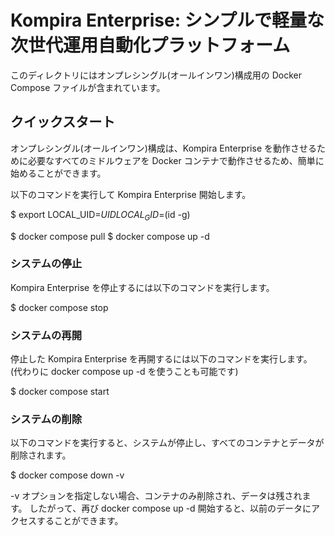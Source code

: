 # Kompira Enterprise: シンプルで軽量な次世代運用自動化プラットフォーム

このディレクトリにはオンプレシングル(オールインワン)構成用の Docker Compose ファイルが含まれています。

## クイックスタート

オンプレシングル(オールインワン)構成は、Kompira Enterprise を動作させるために必要なすべてのミドルウェアを
Docker コンテナで動作させるため、簡単に始めることができます。

以下のコマンドを実行して Kompira Enterprise 開始します。

$ export LOCAL_UID=$UID LOCAL_GID=$(id -g)

$ docker compose pull
$ docker compose up -d

### システムの停止

Kompira Enterprise を停止するには以下のコマンドを実行します。

$ docker compose stop

### システムの再開

停止した Kompira Enterprise を再開するには以下のコマンドを実行します。
(代わりに docker compose up -d を使うことも可能です)

$ docker compose start

### システムの削除

以下のコマンドを実行すると、システムが停止し、すべてのコンテナとデータが削除されます。

$ docker compose down -v

-v オプションを指定しない場合、コンテナのみ削除され、データは残されます。
したがって、再び docker compose up -d 開始すると、以前のデータにアクセスすることができます。
